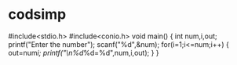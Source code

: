 # codsimp
#include<stdio.h>
#include<conio.h>
void main()
{
 int num,i,out;
 printf("Enter the number");
 scanf("%d",&num);
 for(i=1;i<=num;i++)
 {
  out=num*i;
  printf("\n%d*%d=%d",num,i,out);
 }
}
